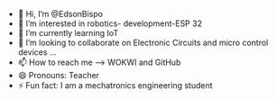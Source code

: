 - 👋 Hi, I’m @EdsonBispo
- 👀 I’m interested in robotics- development-ESP 32 
- 🌱 I’m currently learning IoT 
- 💞️ I’m looking to collaborate on Electronic Circuits and micro control devices ...
- 📫 How to reach me --> WOKWI and GitHub
- 😄 Pronouns: Teacher
- ⚡ Fun fact: I am a mechatronics engineering student

<!---
EdsonBispo/EdsonBispo is a ✨ special ✨ repository because its `README.md` (this file) appears on your GitHub profile.
You can click the Preview link to take a look at your changes.
--->
